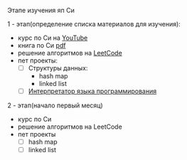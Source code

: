 Этапе изучения яп Си 

1 - этап(определение списка материалов для изучения):
- курс по Си на [YouTube](https://www.youtube.com/watch?v=d971m08_5Zo&list=PLA0M1Bcd0w8w-mqVmBjt-2J8Z1gVmPZVz&index=1) 
- книга по Си [pdf](http://www.mosaic-industries.com/embedded-systems/_media/c-ide-software-development/learning-c-programming-language/beginning-c-5th-edition-ivor-horton.pdf)
- решение алгоритмов на [LeetCode](https://leetcode.com/) 
- пет проекты: 
	- [ ] Структуры данных: 
		-  hash map 
		- linked list 
	- [ ] [Интерпретатор языка программирования](https://www.youtube.com/watch?v=ot-IMy_4ENg&list=PL81SFGIHr5IJFsoWX0qTeQ9_-MFBE552C)

2 - этап(начало первый месяц)
- курс по Си
- решение алгоритмов на LeetCode
- пет проекты 
	- [ ] hash map 
	- [ ] linked list 